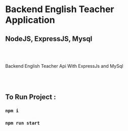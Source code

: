 # Backend English Teacher Application

## NodeJS, ExpressJS, Mysql

<br />
<br />

Backend English Teacher
Api With ExpressJs and MySql

<br />
<br />

## To Run Project :

### `npm i`

### `npm run start`
